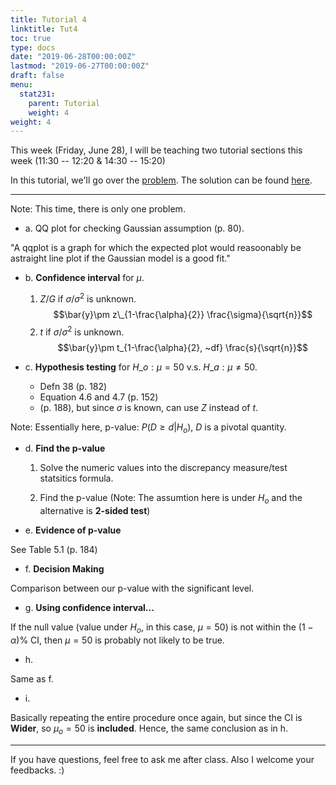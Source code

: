 ```yaml
---
title: Tutorial 4
linktitle: Tut4
toc: true
type: docs
date: "2019-06-28T00:00:00Z"
lastmod: "2019-06-27T00:00:00Z"
draft: false
menu:
  stat231:
    parent: Tutorial
    weight: 4
weight: 4
---
```


This week (Friday, June 28), I will be teaching two tutorial sections this week (11:30 -- 12:20 & 14:30 -- 15:20)

In this tutorial, we'll go over the [problem](../supp/tut4_Q.pdf). The solution can be found [here](../supp/tut4_sol.pdf).

* * * 

Note: This time, there is only one problem.

* a. QQ plot for checking Gaussian assumption (p. 80).

"A qqplot is a graph for which the expected plot would reasoonably be astraight line plot if the Gaussian model is a good fit."

* b. **Confidence interval** for $\mu$.

  1. $Z/G$ if $\sigma / \sigma^2$ is unknown. 
      $$\bar{y}\pm z\_{1-\frac{\alpha}{2}} \frac{\sigma}{\sqrt{n}}$$
  2. $t$ if $\sigma / \sigma^2$ is unknown.
      $$\bar{y}\pm t_{1-\frac{\alpha}{2}, ~df} \frac{s}{\sqrt{n}}$$
  
* c. **Hypothesis testing** for $H\_o:\mu=50$ v.s. $H\_a:\mu\ne 50$. 

  - Defn 38 (p. 182)
  - Equation 4.6 and 4.7 (p. 152)
  - (p. 188), but since $\sigma$ is known, can use $Z$ instead of $t$.
  
Note: Essentially here, p-value: $P(D\geq d|H_o)$, $D$ is a pivotal quantity.

* d. **Find the p-value** 

  1. Solve the numeric values into the discrepancy measure/test statsitics formula.
  
  2. Find the p-value (Note: The assumtion here is under $H_o$ and the alternative is **2-sided test**)

* e. **Evidence of p-value**
  
See Table 5.1 (p. 184)

* f. **Decision Making**

Comparison between our p-value with the significant level.
  
* g. **Using confidence interval...**

If the null value (value under $H_o$, in this case, $\mu=50$) is not within the $(1-\alpha) \%$ CI, then $\mu=50$ is probably not likely to be true.

* h. 

Same as f.

* i.

Basically repeating the entire procedure once again, but since the CI is **Wider**, so $\mu_o=50$ is **included**. Hence, the same conclusion as in h.

* * * 

If you have questions, feel free to ask me after class. Also I welcome your feedbacks. :)